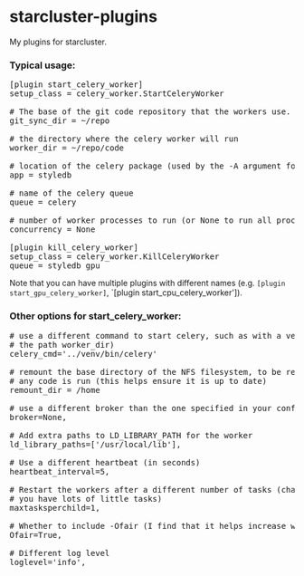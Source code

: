 starcluster-plugins
===================

My plugins for starcluster.

### Typical usage:
<pre>
[plugin start_celery_worker]
setup_class = celery_worker.StartCeleryWorker

# The base of the git code repository that the workers use.  The repo and all submodules will be updated.
git_sync_dir = ~/repo

# the directory where the celery worker will run
worker_dir = ~/repo/code

# location of the celery package (used by the -A argument for celery)
app = styledb

# name of the celery queue
queue = celery

# number of worker processes to run (or None to run all processes)
concurrency = None

[plugin kill_celery_worker]
setup_class = celery_worker.KillCeleryWorker
queue = styledb_gpu
</pre>

Note that you can have multiple plugins with different names (e.g.
`[plugin start_gpu_celery_worker]`, `[plugin start_cpu_celery_worker']).

### Other options for start_celery_worker:
<pre>
# use a different command to start celery, such as with a venv (with respect to
# the path worker_dir)
celery_cmd='../venv/bin/celery'

# remount the base directory of the NFS filesystem, to be remounted before
# any code is run (this helps ensure it is up to date)
remount_dir = /home

# use a different broker than the one specified in your config
broker=None,

# Add extra paths to LD_LIBRARY_PATH for the worker
ld_library_paths=['/usr/local/lib'],

# Use a different heartbeat (in seconds)
heartbeat_interval=5,

# Restart the workers after a different number of tasks (change to be higher if
# you have lots of little tasks)
maxtasksperchild=1,

# Whether to include -Ofair (I find that it helps increase worker utilization).
Ofair=True,

# Different log level
loglevel='info',
</pre>
